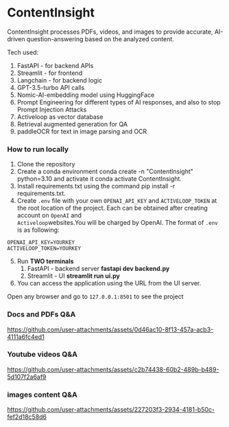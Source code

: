 # ContentInsight

ContentInsight processes PDFs, videos, and images to provide accurate, AI-driven question-answering based on the analyzed content.

Tech used:
1. FastAPI - for backend APIs
2. Streamlit - for frontend
3. Langchain - for backend logic
4. GPT-3.5-turbo API calls
5. Nomic-AI-embedding model using HuggingFace
6. Prompt Engineering for different types of AI responses, and also to stop Prompt Injection Attacks
7. Activeloop as vector database
8. Retrieval augmented generation for QA
9. paddleOCR for text in image parsing and OCR

### How to run locally

1. Clone the repository
2. Create a conda environment conda create -n "ContentInsight" python=3.10 and activate it conda activate ContentInsight.
3. Install requirements.txt using the command pip install -r requirements.txt.
4.  Create `.env` file with your own `OPENAI_API_KEY` and `ACTIVELOOP_TOKEN` at the root location of the project. Each can be obtained after creating account on `OpenAI` and    
    `Activeloop`websites.You will be charged by OpenAI. The format of `.env` is as following:
   ```
   OPENAI_API_KEY=YOURKEY
   ACTIVELOOP_TOKEN=YOURKEY
   ```
5. Run **TWO terminals**
   1. FastAPI - backend server **fastapi dev backend.py**
   2. Streamlit - UI **streamlit run ui.py**
6. You can access the application using the URL from the UI server.

Open any browser and go to `127.0.0.1:8501` to see the project

 
### Docs and PDFs Q&A

https://github.com/user-attachments/assets/0d46ac10-8f13-457a-acb3-4111a6fc4ed1

### Youtube videos Q&A

https://github.com/user-attachments/assets/c2b74438-60b2-489b-b489-5d107f2a6af9

### images content Q&A

https://github.com/user-attachments/assets/227203f3-2934-4181-b50c-fef2d18c58d6
